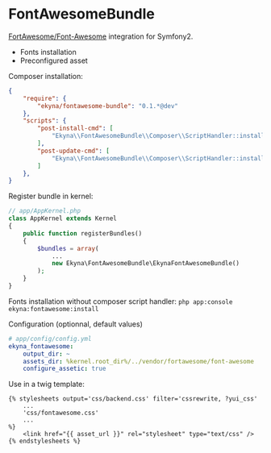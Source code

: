 FontAwesomeBundle
=================

[FortAwesome/Font-Awesome](https://github.com/FortAwesome/Font-Awesome.git) integration for Symfony2.
- Fonts installation
- Preconfigured asset

Composer installation:
```json
{
    "require": {
        "ekyna/fontawesome-bundle": "0.1.*@dev"
    },
    "scripts": {
        "post-install-cmd": [
            "Ekyna\\FontAwesomeBundle\\Composer\\ScriptHandler::install"
        ],
        "post-update-cmd": [
            "Ekyna\\FontAwesomeBundle\\Composer\\ScriptHandler::install"
        ]
    },
}
```

Register bundle in kernel:
```php
// app/AppKernel.php
class AppKernel extends Kernel
{
    public function registerBundles()
    {
        $bundles = array(
            ...
            new Ekyna\FontAwesomeBundle\EkynaFontAwesomeBundle()
        );
    }
}
```

Fonts installation without composer script handler:
`php app:console ekyna:fontawesome:install`

Configuration (optionnal, default values)
```yaml
# app/config/config.yml
ekyna_fontawesome:
    output_dir: ~
    assets_dir: %kernel.root_dir%/../vendor/fortawesome/font-awesome
    configure_assetic: true
```

Use in a twig template:
```twig
{% stylesheets output='css/backend.css' filter='cssrewrite, ?yui_css'
    ...
    'css/fontawesome.css'
    ...
%}
    <link href="{{ asset_url }}" rel="stylesheet" type="text/css" />
{% endstylesheets %}
```